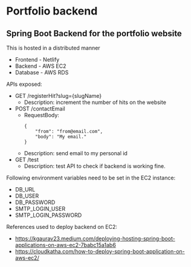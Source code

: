 # Portfolio backend

## Spring Boot Backend for the portfolio website

This is hosted in a distributed manner

- Frontend - Netlify
- Backend - AWS EC2
- Database - AWS RDS

APIs exposed:

- GET /registerHit?slug={slugName}
  - Description: increment the number of hits on the website
- POST /contactEmail
  - RequestBody:
    ```
    {
        "from": "from@email.com",
        "body": "My email."
    }
    ```
  - Description: send email to my personal id
- GET /test
  - Description: test API to check if backend is working fine.

Following environment variables need to be set in the EC2 instance:
- DB_URL
- DB_USER
- DB_PASSWORD
- SMTP_LOGIN_USER
- SMTP_LOGIN_PASSWORD

References used to deploy backend on EC2:
- https://kgaurav23.medium.com/deploying-hosting-spring-boot-applications-on-aws-ec2-7babc15a1ab6
- https://cloudkatha.com/how-to-deploy-spring-boot-application-on-aws-ec2/